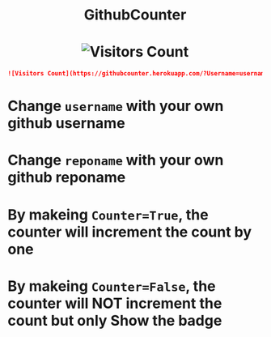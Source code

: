 # <center>GithubCounter</center>
# <center> ![Visitors Count](https://githubcounter.herokuapp.com/?Username=AshwinSolanki76&RepoName=GithubCounter&Counter=True) </center>

```md
![Visitors Count](https://githubcounter.herokuapp.com/?Username=username&RepoName=reponame&Counter=True)
```

# Change `username` with your own github username
# Change `reponame` with your own github reponame

# By makeing `Counter=True`, the counter will increment the count by one 

# By makeing `Counter=False`, the counter will NOT increment the count but only Show the badge